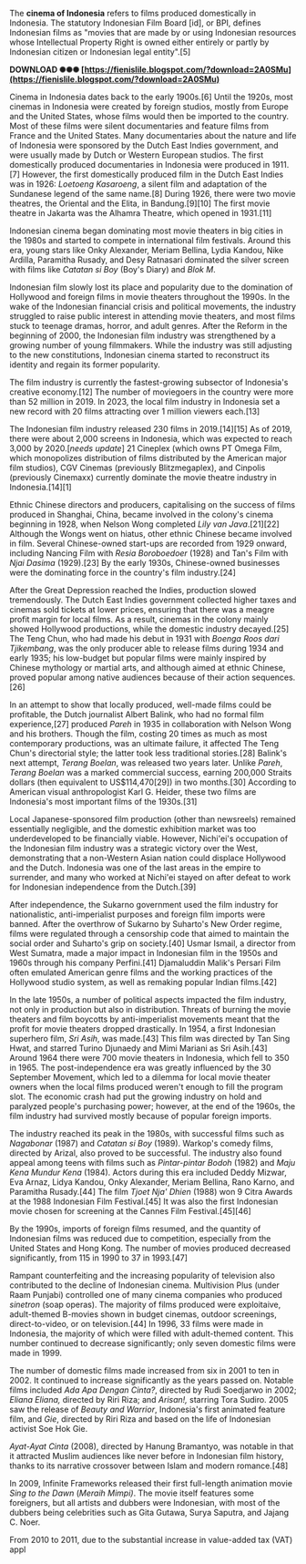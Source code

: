 
 
The **cinema of Indonesia** refers to films produced domestically in Indonesia. The statutory Indonesian Film Board [id], or BPI, defines Indonesian films as "movies that are made by or using Indonesian resources whose Intellectual Property Right is owned either entirely or partly by Indonesian citizen or Indonesian legal entity".[5]
 
**DOWNLOAD ✺✺✺ [https://fienislile.blogspot.com/?download=2A0SMu](https://fienislile.blogspot.com/?download=2A0SMu)**


 
Cinema in Indonesia dates back to the early 1900s.[6] Until the 1920s, most cinemas in Indonesia were created by foreign studios, mostly from Europe and the United States, whose films would then be imported to the country. Most of these films were silent documentaries and feature films from France and the United States. Many documentaries about the nature and life of Indonesia were sponsored by the Dutch East Indies government, and were usually made by Dutch or Western European studios. The first domestically produced documentaries in Indonesia were produced in 1911.[7] However, the first domestically produced film in the Dutch East Indies was in 1926: *Loetoeng Kasaroeng*, a silent film and adaptation of the Sundanese legend of the same name.[8] During 1926, there were two movie theatres, the Oriental and the Elita, in Bandung.[9][10] The first movie theatre in Jakarta was the Alhamra Theatre, which opened in 1931.[11]
 
Indonesian cinema began dominating most movie theaters in big cities in the 1980s and started to compete in international film festivals. Around this era, young stars like Onky Alexander, Meriam Bellina, Lydia Kandou, Nike Ardilla, Paramitha Rusady, and Desy Ratnasari dominated the silver screen with films like *Catatan si Boy* (Boy's Diary) and *Blok M*.
 
Indonesian film slowly lost its place and popularity due to the domination of Hollywood and foreign films in movie theaters throughout the 1990s. In the wake of the Indonesian financial crisis and political movements, the industry struggled to raise public interest in attending movie theaters, and most films stuck to teenage dramas, horror, and adult genres. After the Reform in the beginning of 2000, the Indonesian film industry was strengthened by a growing number of young filmmakers. While the industry was still adjusting to the new constitutions, Indonesian cinema started to reconstruct its identity and regain its former popularity.
 
The film industry is currently the fastest-growing subsector of Indonesia's creative economy.[12] The number of moviegoers in the country were more than 52 million in 2019. In 2023, the local film industry in Indonesia set a new record with 20 films attracting over 1 million viewers each.[13]
 
The Indonesian film industry released 230 films in 2019.[14][15] As of 2019, there were about 2,000 screens in Indonesia, which was expected to reach 3,000 by 2020.[*needs update*] 21 Cineplex (which owns PT Omega Film, which monopolizes distribution of films distributed by the American major film studios), CGV Cinemas (previously Blitzmegaplex), and Cinpolis (previously Cinemaxx) currently dominate the movie theatre industry in Indonesia.[14][1]

Ethnic Chinese directors and producers, capitalising on the success of films produced in Shanghai, China, became involved in the colony's cinema beginning in 1928, when Nelson Wong completed *Lily van Java*.[21][22] Although the Wongs went on hiatus, other ethnic Chinese became involved in film. Several Chinese-owned start-ups are recorded from 1929 onward, including Nancing Film with *Resia Boroboedoer* (1928) and Tan's Film with *Njai Dasima* (1929).[23] By the early 1930s, Chinese-owned businesses were the dominating force in the country's film industry.[24]
 
After the Great Depression reached the Indies, production slowed tremendously. The Dutch East Indies government collected higher taxes and cinemas sold tickets at lower prices, ensuring that there was a meagre profit margin for local films. As a result, cinemas in the colony mainly showed Hollywood productions, while the domestic industry decayed.[25] The Teng Chun, who had made his debut in 1931 with *Boenga Roos dari Tjikembang*, was the only producer able to release films during 1934 and early 1935; his low-budget but popular films were mainly inspired by Chinese mythology or martial arts, and although aimed at ethnic Chinese, proved popular among native audiences because of their action sequences.[26]
 
In an attempt to show that locally produced, well-made films could be profitable, the Dutch journalist Albert Balink, who had no formal film experience,[27] produced *Pareh* in 1935 in collaboration with Nelson Wong and his brothers. Though the film, costing 20 times as much as most contemporary productions, was an ultimate failure, it affected The Teng Chun's directorial style; the latter took less traditional stories.[28] Balink's next attempt, *Terang Boelan*, was released two years later. Unlike *Pareh*, *Terang Boelan* was a marked commercial success, earning 200,000 Straits dollars (then equivalent to US$114,470[29]) in two months.[30] According to American visual anthropologist Karl G. Heider, these two films are Indonesia's most important films of the 1930s.[31]
 
Local Japanese-sponsored film production (other than newsreels) remained essentially negligible, and the domestic exhibition market was too underdeveloped to be financially viable. However, Nichi'ei's occupation of the Indonesian film industry was a strategic victory over the West, demonstrating that a non-Western Asian nation could displace Hollywood and the Dutch. Indonesia was one of the last areas in the empire to surrender, and many who worked at Nichi'ei stayed on after defeat to work for Indonesian independence from the Dutch.[39]
 
After independence, the Sukarno government used the film industry for nationalistic, anti-imperialist purposes and foreign film imports were banned. After the overthrow of Sukarno by Suharto's New Order regime, films were regulated through a censorship code that aimed to maintain the social order and Suharto's grip on society.[40] Usmar Ismail, a director from West Sumatra, made a major impact in Indonesian film in the 1950s and 1960s through his company Perfini.[41] Djamaluddin Malik's Persari Film often emulated American genre films and the working practices of the Hollywood studio system, as well as remaking popular Indian films.[42]
 
In the late 1950s, a number of political aspects impacted the film industry, not only in production but also in distribution. Threats of burning the movie theaters and film boycotts by anti-imperialist movements meant that the profit for movie theaters dropped drastically. In 1954, a first Indonesian superhero film, *Sri Asih*, was made.[43] This film was directed by Tan Sing Hwat, and starred Turino Djunaedy and Mimi Mariani as Sri Asih.[43] Around 1964 there were 700 movie theaters in Indonesia, which fell to 350 in 1965. The post-independence era was greatly influenced by the 30 September Movement, which led to a dilemma for local movie theater owners when the local films produced weren't enough to fill the program slot. The economic crash had put the growing industry on hold and paralyzed people's purchasing power; however, at the end of the 1960s, the film industry had survived mostly because of popular foreign imports.
 
The industry reached its peak in the 1980s, with successful films such as *Nagabonar* (1987) and *Catatan si Boy* (1989). Warkop's comedy films, directed by Arizal, also proved to be successful. The industry also found appeal among teens with films such as *Pintar-pintar Bodoh* (1982) and *Maju Kena Mundur Kena* (1984). Actors during this era included Deddy Mizwar, Eva Arnaz, Lidya Kandou, Onky Alexander, Meriam Bellina, Rano Karno, and Paramitha Rusady.[44] The film *Tjoet Nja' Dhien* (1988) won 9 Citra Awards at the 1988 Indonesian Film Festival.[45] It was also the first Indonesian movie chosen for screening at the Cannes Film Festival.[45][46]
 
By the 1990s, imports of foreign films resumed, and the quantity of Indonesian films was reduced due to competition, especially from the United States and Hong Kong. The number of movies produced decreased significantly, from 115 in 1990 to 37 in 1993.[47]
 
Rampant counterfeiting and the increasing popularity of television also contributed to the decline of Indonesian cinema. Multivision Plus (under Raam Punjabi) controlled one of many cinema companies who produced *sinetron* (soap operas). The majority of films produced were exploitaive, adult-themed B-movies shown in budget cinemas, outdoor screenings, direct-to-video, or on television.[44] In 1996, 33 films were made in Indonesia, the majority of which were filled with adult-themed content. This number continued to decrease significantly; only seven domestic films were made in 1999.
 
The number of domestic films made increased from six in 2001 to ten in 2002. It continued to increase significantly as the years passed on. Notable films included *Ada Apa Dengan Cinta?*, directed by Rudi Soedjarwo in 2002; *Eliana Eliana,* directed by Riri Riza; and *Arisan!,* starring Tora Sudiro. 2005 saw the release of *Beauty and Warrior*, Indonesia's first animated feature film, and *Gie*, directed by Riri Riza and based on the life of Indonesian activist Soe Hok Gie.
 
*Ayat-Ayat Cinta* (2008), directed by Hanung Bramantyo, was notable in that it attracted Muslim audiences like never before in Indonesian film history, thanks to its narrative crossover between Islam and modern romance.[48]
 
In 2009, Infinite Frameworks released their first full-length animation movie *Sing to the Dawn* (*Meraih Mimpi)*. The movie itself features some foreigners, but all artists and dubbers were Indonesian, with most of the dubbers being celebrities such as Gita Gutawa, Surya Saputra, and Jajang C. Noer.
 
From 2010 to 2011, due to the substantial increase in value-added tax (VAT) appl